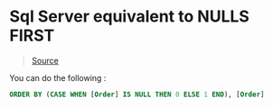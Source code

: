 # Sql Server equivalent to NULLS FIRST

> [Source](https://stackoverflow.com/questions/1456653/sql-server-equivalent-to-oracles-nulls-first)

You can do the following : 

```sql
ORDER BY (CASE WHEN [Order] IS NULL THEN 0 ELSE 1 END), [Order]
```
